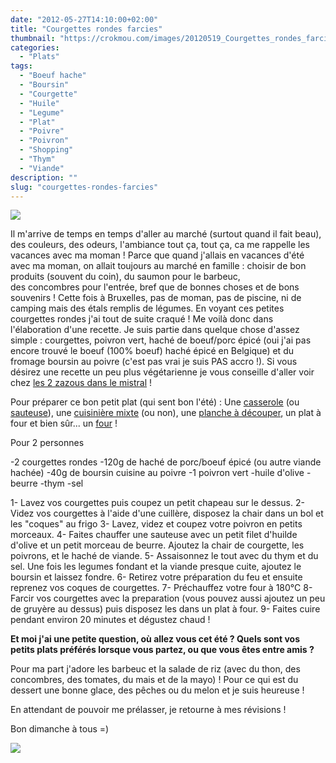 ```yaml
---
date: "2012-05-27T14:10:00+02:00"
title: "Courgettes rondes farcies"
thumbnail: "https://crokmou.com/images/20120519_Courgettes_rondes_farcies_poivron_0024.jpg"
categories:
  - "Plats"
tags:
  - "Boeuf hache"
  - "Boursin"
  - "Courgette"
  - "Huile"
  - "Legume"
  - "Plat"
  - "Poivre"
  - "Poivron"
  - "Shopping"
  - "Thym"
  - "Viande"
description: ""
slug: "courgettes-rondes-farcies"
---
```


[![](http://2.bp.blogspot.com/-wYfhnX1P5os/UCbgGy0TV-I/AAAAAAAADCs/NWAL9CdNQz8/s320/20120519_Courgettes_rondes_farcies_poivron_0024.jpg)](http://2.bp.blogspot.com/-wYfhnX1P5os/UCbgGy0TV-I/AAAAAAAADCs/NWAL9CdNQz8/s1600/20120519_Courgettes_rondes_farcies_poivron_0024.jpg)

Il m'arrive de temps en temps d'aller au marché (surtout quand il fait beau), des couleurs, des odeurs, l'ambiance tout ça, tout ça, ca me rappelle les vacances avec ma moman ! Parce que quand j'allais en vacances d'été avec ma moman, on allait toujours au marché en famille : choisir de bon produits (souvent du coin), du saumon pour le barbeuc, des concombres pour l'entrée, bref que de bonnes choses et de bons souvenirs ! Cette fois à Bruxelles, pas de moman, pas de piscine, ni de camping mais des étals remplis de légumes. En voyant ces petites courgettes rondes j'ai tout de suite craqué ! Me voilà donc dans l'élaboration d'une recette. Je suis partie dans quelque chose d'assez simple : courgettes, poivron vert, haché de boeuf/porc épicé (oui j'ai pas encore trouvé le boeuf (100% boeuf) haché épicé en Belgique) et du fromage boursin au poivre (c'est pas vrai je suis PAS accro !). Si vous désirez une recette un peu plus végétarienne je vous conseille d'aller voir chez [les 2 zazous dans le mistral](http://mistralzazou.blogspot.com/2012/05/petits-farcis-vegetariens-ricotta.html) !

Pour préparer ce bon petit plat (qui sent bon l'été) : Une [casserole](http://www.rueducommerce.fr/m/pl/malid:115) (ou [sauteuse](http://www.rueducommerce.fr/m/pl/malid:15123301)), une [cuisinière mixte](http://www.rueducommerce.fr/index/cuisiniere%20mixte) (ou non), une [planche à découper](http://www.blogger.com/%22http://www.rueducommerce.fr/m/pl/malid:4820408%20%22), un plat à four et bien sûr... un [four](http://www.rueducommerce.fr/m/pl/malid:9404136) !

Pour 2 personnes

-2 courgettes rondes -120g de haché de porc/boeuf épicé (ou autre viande hachée) -40g de boursin cuisine au poivre -1 poivron vert -huile d'olive -beurre -thym -sel

1- Lavez vos courgettes puis coupez un petit chapeau sur le dessus. 2- Videz vos courgettes à l'aide d'une cuillère, disposez la chair dans un bol et les "coques" au frigo 3- Lavez, videz et coupez votre poivron en petits morceaux. 4- Faites chauffer une sauteuse avec un petit filet d'huilde d'olive et un petit morceau de beurre. Ajoutez la chair de courgette, les poivrons, et le haché de viande. 5- Assaisonnez le tout avec du thym et du sel. Une fois les legumes fondant et la viande presque cuite, ajoutez le boursin et laissez fondre. 6- Retirez votre préparation du feu et ensuite reprenez vos coques de courgettes. 7- Préchauffez votre four à 180°C 8- Farcir vos courgettes avec la preparation (vous pouvez aussi ajoutez un peu de gruyère au dessus) puis disposez les dans un plat à four. 9- Faites cuire pendant environ 20 minutes et dégustez chaud !

**Et moi j'ai une petite question, où allez vous cet été ? Quels sont vos petits plats préférés lorsque vous partez, ou que vous êtes entre amis ?**

Pour ma part j'adore les barbeuc et la salade de riz (avec du thon, des concombres, des tomates, du mais et de la mayo) ! Pour ce qui est du dessert une bonne glace, des pêches ou du melon et je suis heureuse !

En attendant de pouvoir me prélasser, je retourne à mes révisions !

Bon dimanche à tous =)

[![](http://1.bp.blogspot.com/-7DPn2lv5DHs/T8InosiRAiI/AAAAAAAACcU/72rAhOPEyGw/s1600/cute-white-kitten-head-emoticon-110.gif)](http://1.bp.blogspot.com/-7DPn2lv5DHs/T8InosiRAiI/AAAAAAAACcU/72rAhOPEyGw/s1600/cute-white-kitten-head-emoticon-110.gif)